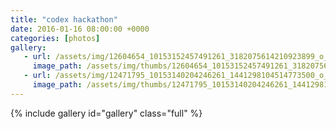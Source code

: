 ```yaml
---
title: "codex hackathon"
date: 2016-01-16 08:00:00 +0000
categories: [photos]
gallery:
   - url: /assets/img/12604654_10153152457491261_3182075614210923899_o_10153152457491261.jpg
     image_path: /assets/img/thumbs/12604654_10153152457491261_3182075614210923899_o_10153152457491261.png
   - url: /assets/img/12471795_10153140204246261_1441298104514773500_o_10153140204246261.jpg
     image_path: /assets/img/thumbs/12471795_10153140204246261_1441298104514773500_o_10153140204246261.png
---
```

{% include gallery id="gallery" class="full" %}